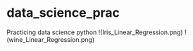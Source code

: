 # data_science_prac
Practicing data science python
!(Iris_Linear_Regression.png)
!(wine_Linear_Regression.png)

